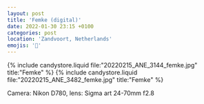 ```yaml
---
layout: post
title: 'Femke (digital)'
date: 2022-01-30 23:15 +0100
categories: post
location: 'Zandvoort, Netherlands'
emojis: '🔞'
---
```


{% include candystore.liquid file:"20220215_ANE_3144_femke.jpg" title:"Femke" %}
{% include candystore.liquid file:"20220215_ANE_3482_femke.jpg" title:"Femke" %}

Camera: Nikon D780, lens: Sigma art 24-70mm f2.8
